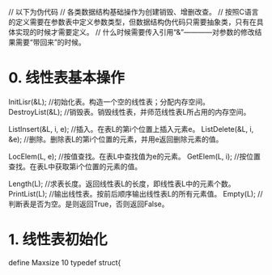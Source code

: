 // 以下为伪代码
// 各类数据结构基础操作为创建销毁、增删改查。
// 按照C语言的定义需要在参数表中定义参数类型，但数据结构伪代码只需要抽象类，只有在具体实现的时候才需要定义。
// 什么时候需要传入引用“&”————对参数的修改结果需要“带回来”的时候。

# 0. 线性表基本操作
InitLisr(&L); //初始化表。构造一个空的线性表；分配内存空间。
DestroyList(&L); //销毁表。销毁线性表，并师范线性表L所占用的内存空间。

ListInsert(&L, i, e); //插入。在表L的第i个位置上插入元素e。
ListDelete(&L, i, &e); //删除。删除表L的第i个位置的元素，并用e返回删除元素的值。

LocElem(L, e); //按值查找。在表L中查找值为e的元素。
GetElem(L, i); //按位置查找。在表L中获取第i个位置的元素的值。

Length(L); //求表长度。返回线性表L的长度，即线性表L中的元素个数。
PrintList(L); //输出线性表。按前后顺序输出线性表L的所有元素值。
Empty(L); //判断表是否为空。是则返回True，否则返回False。

# 1. 线性表初始化
define Maxsize 10
typedef struct{
